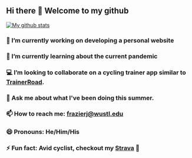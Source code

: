 ## Hi there 👋 Welcome to my github

[![My github stats](https://github-readme-stats.vercel.app/api?username=frazierjoe&count_private=true&show_icons=true&theme=radical)](https://github.com/frazierjoe/github-readme-stats)

### 🔭 I’m currently working on developing a personal website

### 🌱 I’m currently learning about the current pandemic

### 💻 I’m looking to collaborate on a cycling trainer app similar to [TrainerRoad](TrainerRoad.com).

### 💬 Ask me about what I've been doing this summer.

### 📫 How to reach me: frazierj@wustl.edu

### 😄 Pronouns: He/Him/His

### ⚡ Fun fact: Avid cyclist, checkout my [Strava](https://www.strava.com/athletes/18590530) 🚴

